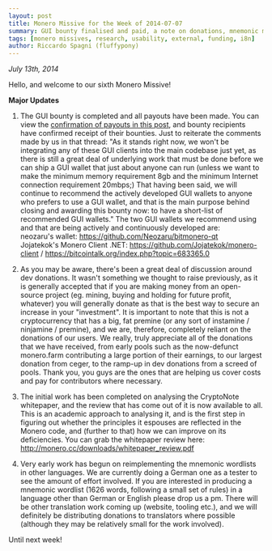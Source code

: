 ```yaml
---
layout: post
title: Monero Missive for the Week of 2014-07-07
summary: GUI bounty finalised and paid, a note on donations, mnemonic multilang wordlists started
tags: [monero missives, research, usability, external, funding, i8n]
author: Riccardo Spagni (fluffypony)
---
```


*July 13th, 2014*

Hello, and welcome to our sixth Monero Missive!

**Major Updates**

1. The GUI bounty is completed and all payouts have been made. You can view the [confirmation of payouts in this post](https://bitcointalk.org/index.php?topic=589561.msg7833251#msg7833251), and bounty recipients have confirmed receipt of their bounties. Just to reiterate the comments made by us in that thread: "As it stands right now, we won't be integrating any of these GUI clients into the main codebase just yet, as there is still a great deal of underlying work that must be done before we can ship a GUI wallet that just about anyone can run (unless we want to make the minimum memory requirement 8gb and the minimum Internet connection requirement 20mbps;) That having been said, we will continue to recommend the actively developed GUI wallets to anyone who prefers to use a GUI wallet, and that is the main purpose behind closing and awarding this bounty now: to have a short-list of recommended GUI wallets." The two GUI wallets we recommend using and that are being actively and continuously developed are:  
neozaru's wallet: https://github.com/Neozaru/bitmonero-qt  
Jojatekok's Monero Client .NET: https://github.com/Jojatekok/monero-client / https://bitcointalk.org/index.php?topic=683365.0

2. As you may be aware, there's been a great deal of discussion around dev donations. It wasn't something we thought to raise previously, as it is generally accepted that if you are making money from an open-source project (eg. mining, buying and holding for future profit, whatever) you will generally donate as that is the best way to secure an increase in your "investment". It is important to note that this is not a cryptocurrency that has a big, fat premine (or any sort of instamine / ninjamine / premine), and we are, therefore, completely reliant on the donations of our users. We really, truly appreciate all of the donations that we have received, from early pools such as the now-defunct monero.farm contributing a large portion of their earnings, to our largest donation from ceger, to the ramp-up in dev donations from a screed of pools. Thank you, you guys are the ones that are helping us cover costs and pay for contributors where necessary.

3. The initial work has been completed on analysing the CryptoNote whitepaper, and the review that has come out of it is now available to all. This is an academic approach to analysing it, and is the first step in figuring out whether the principles it espouses are reflected in the Monero code, and (further to that) how we can improve on its deficiencies. You can grab the whitepaper review here: http://monero.cc/downloads/whitepaper_review.pdf

4. Very early work has begun on reimplementing the mnemonic wordlists in other languages. We are currently doing a German one as a tester to see the amount of effort involved. If you are interested in producing a mnemonic wordlist (1626 words, following a small set of rules) in a language other than German or English please drop us a pm. There will be other translation work coming up (website, tooling etc.), and we will definitely be distributing donations to translators where possible (although they may be relatively small for the work involved).

Until next week!